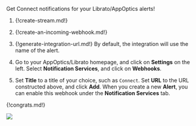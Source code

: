 Get Connect notifications for your Librato/AppOptics alerts!

1. {!create-stream.md!}

1. {!create-an-incoming-webhook.md!}

1. {!generate-integration-url.md!}
   By default, the integration will use the name of the alert.

1. Go to your AppOptics/Librato homepage, and click on **Settings**
   on the left. Select **Notification Services**, and click on
   **Webhooks**.

1. Set **Title** to a title of your choice, such as `Connect`. Set **URL**
   to the URL constructed above, and click **Add**. When you create a
   new **Alert**, you can enable this webhook under the **Notification
   Services** tab.

{!congrats.md!}

![](/static/images/integrations/librato/001.png)
